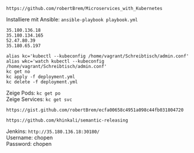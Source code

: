 `https://github.com/robertBrem/Microservices_with_Kubernetes`

Installiere mit Ansible: `ansible-playbook playbook.yml `

```
35.180.136.18
35.180.134.165
52.47.80.39
35.180.65.197
```

```
alias kc='kubectl --kubeconfig /home/vagrant/Schreibtisch/admin.conf'
alias wkc='watch kubectl --kubeconfig /home/vagrant/Schreibtisch/admin.conf'
kc get no
kc apply -f deployment.yml
kc delete -f deployment.yml
```

Zeige Pods: `kc get po`  
Zeige Services: `kc get svc`

`https://gist.github.com/robertBrem/ecfa00658c4951a098c44fb031804720`

`https://github.com/khinkali/semantic-releasing`

Jenkins: `http://35.180.136.18:30180/`  
Username: chopen  
Password: chopen  
